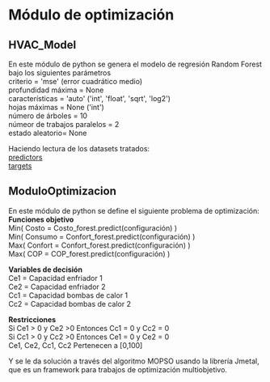 # Módulo de optimización

## HVAC_Model

En este módulo de python se genera el modelo de regresión Random Forest bajo los siguientes parámetros  
criterio = 'mse' (error cuadrático medio)  
profundidad máxima = None  
características = 'auto' ('int', 'float', 'sqrt', 'log2')  
hojas máximas = None ('int')  
número de árboles = 10  
númeor de trabajos paralelos = 2  
estado aleatorio= None

Haciendo lectura de los datasets tratados:  
[predictors](input/predictors.xlsx)  
[targets](input/target.xlsx)

## ModuloOptimizacion  
En este módulo de python se define el siguiente problema de optimización:  
**Funciones objetivo**  
Min( Costo = Costo_forest.predict(configuración) )  
Min( Consumo = Confort_forest.predict(configuración) )  
Max( Confort = Confort_forest.predict(configuración) )  
Max( COP = COP_forest.predict(configuración) )  

**Variables de decisión**  
Ce1 = Capacidad enfriador 1  
Ce2 = Capacidad enfriador 2  
Cc1 = Capacidad bombas de calor 1  
Cc2 = Capacidad bombas de calor 2  

**Restricciones**  
Si Ce1 > 0 y Ce2 >0 Entonces Cc1 = 0 y Cc2 = 0  
Si Cc1 > 0 y Cc2 >0 Entonces Ce1 = 0 y Ce2 = 0  
Ce1, Ce2, Cc1, Cc2 Pertenecen a [0,100]  

Y se le da solución a través del algoritmo MOPSO usando la librería Jmetal, que es un framework para trabajos de optimización multiobjetivo.
